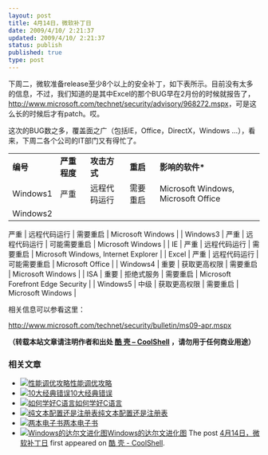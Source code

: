 ```yaml
---
layout: post
title: 4月14日，微软补丁日
date: 2009/4/10/ 2:21:37
updated: 2009/4/10/ 2:21:37
status: publish
published: true
type: post
---
```


下周二，微软准备release至少8个以上的安全补丁，如下表所示。目前没有太多的信息，不过，我们知道的是其中Excel的那个BUG早在2月份的时候就报告了，<http://www.microsoft.com/technet/security/advisory/968272.mspx>，可是这么长的时候后才有patch。哎。


这次的BUG数之多，覆盖面之广（包括IE，Office，DirectX，Windows …），看来，下周二各个公司的IT部门又有得忙了。




|  |  |  |  |  |
| --- | --- | --- | --- | --- |
| **编号** | **严重程度** | **攻击方式** | **重启** | **影响的软件\*** |
| Windows1 | 严重 | 远程代码运行 | 需要重启 | Microsoft Windows, Microsoft Office |
| Windows2 | 
严重
 | 
远程代码运行
 | 
需要重启
 | Microsoft Windows |
| Windows3 | 
严重
 | 
远程代码运行
 | 
可能需要重启
 | Microsoft Windows |
| IE | 
严重
 | 
远程代码运行
 | 
需要重启
 | Microsoft Windows, Internet Explorer |
| Excel | 
严重
 | 
远程代码运行
 | 
可能需要重启
 | Microsoft Office |
| Windows4 | 重要 | 获取更高权限 | 
需要重启
 | Microsoft Windows |
| ISA | 重要 | 拒绝式服务 | 
需要重启
 | Microsoft Forefront Edge Security |
| Windows5 | 中级 | 
获取更高权限
 | 
需要重启
 | Microsoft Windows |


相关信息可以参看这里：


<http://www.microsoft.com/technet/security/bulletin/ms09-apr.mspx>



**（转载本站文章请注明作者和出处 [酷 壳 – CoolShell](https://coolshell.cn/) ，请勿用于任何商业用途）**



### 相关文章

* [![性能调优攻略](https://coolshell.cn/wp-content/uploads/2012/06/f1-150x150.jpg)](https://coolshell.cn/articles/7490.html)[性能调优攻略](https://coolshell.cn/articles/7490.html)
* [![10大经典错误](https://coolshell.cn/wp-content/plugins/wordpress-23-related-posts-plugin/static/thumbs/5.jpg)](https://coolshell.cn/articles/5107.html)[10大经典错误](https://coolshell.cn/articles/5107.html)
* [![如何学好C语言](https://coolshell.cn/wp-content/plugins/wordpress-23-related-posts-plugin/static/thumbs/25.jpg)](https://coolshell.cn/articles/4102.html)[如何学好C语言](https://coolshell.cn/articles/4102.html)
* [![纯文本配置还是注册表](https://coolshell.cn/wp-content/plugins/wordpress-23-related-posts-plugin/static/thumbs/7.jpg)](https://coolshell.cn/articles/4077.html)[纯文本配置还是注册表](https://coolshell.cn/articles/4077.html)
* [![两本电子书](https://coolshell.cn/wp-content/uploads/2010/11/Learn-Python-The-Hard-Way-150x150.jpg)](https://coolshell.cn/articles/3270.html)[两本电子书](https://coolshell.cn/articles/3270.html)
* [![Windows的达尔文进化图](https://coolshell.cn/wp-content/uploads/2010/10/W_600-150x150.jpg)](https://coolshell.cn/articles/3097.html)[Windows的达尔文进化图](https://coolshell.cn/articles/3097.html)
The post [4月14日，微软补丁日](https://coolshell.cn/articles/404.html) first appeared on [酷 壳 - CoolShell](https://coolshell.cn).